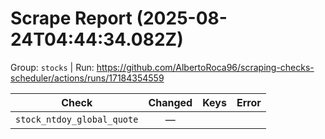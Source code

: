 # Scrape Report (2025-08-24T04:44:34.082Z)

Group: `stocks`  |  Run: https://github.com/AlbertoRoca96/scraping-checks-scheduler/actions/runs/17184354559

| Check | Changed | Keys | Error |
|---|:---:|:--|:--|
| `stock_ntdoy_global_quote` | — |  |  |
